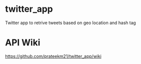 twitter_app
===========

Twitter app to retrive tweets based on geo location and hash tag

API Wiki
========

https://github.com/prateekm21/twitter_app/wiki
